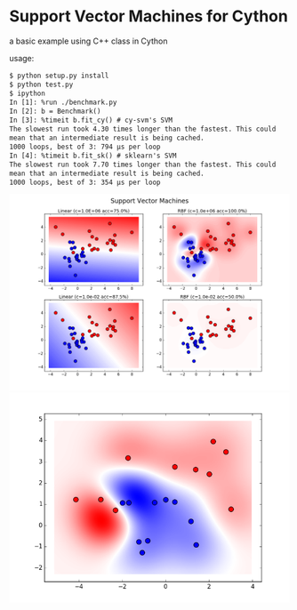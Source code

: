 # Support Vector Machines for Cython

a basic example using C++ class in Cython

usage:

```
$ python setup.py install
$ python test.py
$ ipython
In [1]: %run ./benchmark.py
In [2]: b = Benchmark()
In [3]: %timeit b.fit_cy() # cy-svm's SVM
The slowest run took 4.30 times longer than the fastest. This could mean that an intermediate result is being cached.
1000 loops, best of 3: 794 µs per loop
In [4]: %timeit b.fit_sk() # sklearn's SVM
The slowest run took 7.70 times longer than the fastest. This could mean that an intermediate result is being cached.
1000 loops, best of 3: 354 µs per loop
```

![svms](res/svms.png)
![result](res/result.png)

